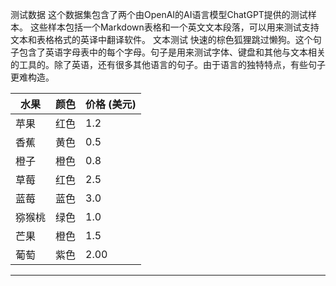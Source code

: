 测试数据
这个数据集包含了两个由OpenAI的AI语言模型ChatGPT提供的测试样本。
这些样本包括一个Markdown表格和一个英文文本段落，可以用来测试支持文本和表格格式的英译中翻译软件。
文本测试
快速的棕色狐狸跳过懒狗。这个句子包含了英语字母表中的每个字母。句子是用来测试字体、键盘和其他与文本相关的工具的。除了英语，还有很多其他语言的句子。由于语言的独特特点，有些句子更难构造。

| 水果 | 颜色 | 价格 (美元) |
| --- | --- | --- |
| 苹果 | 红色 | 1.2 |
| 香蕉 | 黄色 | 0.5 |
| 橙子 | 橙色 | 0.8 |
| 草莓 | 红色 | 2.5 |
| 蓝莓 | 蓝色 | 3.0 |
| 猕猴桃 | 绿色 | 1.0 |
| 芒果 | 橙色 | 1.5 |
| 葡萄 | 紫色 | 2.00 |

---

